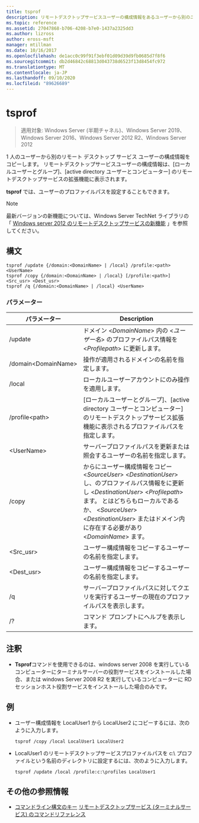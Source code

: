 ```yaml
---
title: tsprof
description: リモートデスクトップサービスユーザーの構成情報をあるユーザーから別のユーザーにコピーする tsprof のリファレンス記事です。
ms.topic: reference
ms.assetid: 27047868-b706-4208-b7e0-1437a2325dd3
ms.author: lizross
author: eross-msft
manager: mtillman
ms.date: 10/16/2017
ms.openlocfilehash: de1acc0c99f91f3ebf01d09d39d9fb0685d7f8f6
ms.sourcegitcommit: db2d46842c68813d043738d6523f13d8454fc972
ms.translationtype: MT
ms.contentlocale: ja-JP
ms.lasthandoff: 09/10/2020
ms.locfileid: "89626689"
---
```

# <a name="tsprof"></a>tsprof

> 適用対象: Windows Server (半期チャネル)、Windows Server 2019、Windows Server 2016、Windows Server 2012 R2、Windows Server 2012

1 人のユーザーから別のリモート デスクトップ サービス ユーザーの構成情報をコピーします。
リモートデスクトップサービスユーザーの構成情報は、[ローカルユーザーとグループ]、[active directory ユーザーとコンピューター] のリモートデスクトップサービスの拡張機能に表示されます。

**tsprof** では、ユーザーのプロファイルパスを設定することもできます。

> [!NOTE]
> 最新バージョンの新機能については、Windows Server TechNet ライブラリの「 [Windows server 2012 のリモートデスクトップサービスの新機能](/previous-versions/orphan-topics/ws.11/hh831527(v=ws.11)) 」を参照してください。

## <a name="syntax"></a>構文
```
tsprof /update {/domain:<DomainName> | /local} /profile:<path> <UserName>
tsprof /copy {/domain:<DomainName> | /local} [/profile:<path>] <Src_usr> <Dest_usr>
tsprof /q {/domain:<DomainName> | /local} <UserName>
```

### <a name="parameters"></a>パラメーター
|パラメーター|Description|
|-------|--------|
|/update|ドメイン <*DomainName*> 内の <*ユーザー名*> のプロファイルパス情報を <*Profilepath*> に更新します。|
|/domain\<DomainName>|操作が適用されるドメインの名前を指定します。|
|/local|ローカルユーザーアカウントにのみ操作を適用します。|
|/profile\<path>|[ローカルユーザーとグループ]、[active directory ユーザーとコンピューター] のリモートデスクトップサービス拡張機能に表示されるプロファイルパスを指定します。|
|\<UserName>|サーバープロファイルパスを更新または照会するユーザーの名前を指定します。|
|/copy|からにユーザー構成情報をコピー \<*SourceUser*> \<*DestinationUser*> し、のプロファイルパス情報をに更新し \<*DestinationUser*> \<*Profilepath*> ます。 とはどちらもローカルであるか、 \<*SourceUser*> \<*DestinationUser*> またはドメイン内に存在する必要があり \<*DomainName*> ます。|
|\<Src_usr>|ユーザー構成情報をコピーするユーザーの名前を指定します。|
|\<Dest_usr>|ユーザー構成情報をコピーするユーザーの名前を指定します。|
|/q|サーバープロファイルパスに対してクエリを実行するユーザーの現在のプロファイルパスを表示します。|
|/?|コマンド プロンプトにヘルプを表示します。|

## <a name="remarks"></a>注釈
-   **Tsprof**コマンドを使用できるのは、windows server 2008 を実行しているコンピューターにターミナルサーバーの役割サービスをインストールした場合、または windows Server 2008 R2 を実行しているコンピューターに RD セッションホスト役割サービスをインストールした場合のみです。

## <a name="examples"></a>例
-   ユーザー構成情報を LocalUser1 から LocalUser2 にコピーするには、次のように入力します。
    ```
    tsprof /copy /local LocalUser1 LocalUser2
    ```
-   LocalUser1 のリモートデスクトップサービスプロファイルパスを c:\ プロファイルという名前のディレクトリに設定するには、次のように入力します。
    ```
    tsprof /update /local /profile:c:\profiles LocalUser1
    ```

## <a name="additional-references"></a>その他の参照情報
- [コマンドライン構文のキー](command-line-syntax-key.md) 
[リモートデスクトップサービス (ターミナルサービス) のコマンドリファレンス](remote-desktop-services-terminal-services-command-reference.md)
